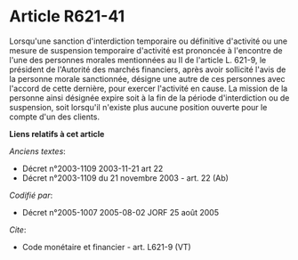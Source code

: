 # Article R621-41

Lorsqu'une sanction d'interdiction temporaire ou définitive d'activité ou une mesure de suspension temporaire d'activité est
prononcée à l'encontre de l'une des personnes morales mentionnées au II de l'article L. 621-9, le président de l'Autorité des
marchés financiers, après avoir sollicité l'avis de la personne morale sanctionnée, désigne une autre de ces personnes avec
l'accord de cette dernière, pour exercer l'activité en cause. La mission de la personne ainsi désignée expire soit à la fin
de la période d'interdiction ou de suspension, soit lorsqu'il n'existe plus aucune position ouverte pour le compte d'un des
clients.

**Liens relatifs à cet article**

_Anciens textes_:

  - Décret n°2003-1109 2003-11-21 art 22
  - Décret n°2003-1109 du 21 novembre 2003 - art. 22 (Ab)

_Codifié par_:

  - Décret n°2005-1007 2005-08-02 JORF 25 août 2005

_Cite_:

  - Code monétaire et financier - art. L621-9 (VT)
